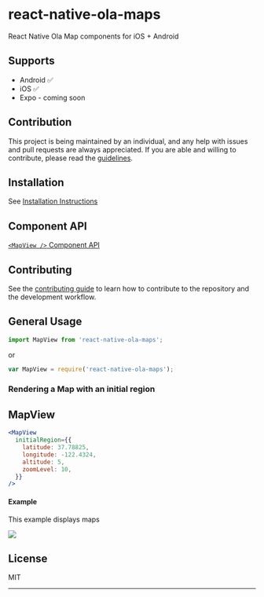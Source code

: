 

# react-native-ola-maps

React Native Ola Map components for iOS + Android

## Supports
- Android ✅
- iOS ✅
- Expo - coming soon

## Contribution
This project is being maintained by an individual, and any help with issues and pull requests are always appreciated. If you are able and willing to contribute, please read the [guidelines](./CONTRIBUTING.md).

## Installation

See [Installation Instructions](docs/installation.md)


## Component API


[`<MapView />` Component API](docs/mapview.md)

## Contributing

See the [contributing guide](CONTRIBUTING.md) to learn how to contribute to the repository and the development workflow.

## General Usage

```js
import MapView from 'react-native-ola-maps';
```

or

```js
var MapView = require('react-native-ola-maps');
```

### Rendering a Map with an initial region
## MapView

```jsx
<MapView
  initialRegion={{
    latitude: 37.78825,
    longitude: -122.4324,
    altitude: 5,
    zoomLevel: 10,
  }}
/>
```
#### Example
This example displays maps

![](https://i.giphy.com/media/v1.Y2lkPTc5MGI3NjExYWE2Njd2MWNnczNiOGNudTMwbjUzZWxyOHE3N2hpd2V3cXpnMDJvMyZlcD12MV9pbnRlcm5hbF9naWZfYnlfaWQmY3Q9Zw/P91h7izxJ5kSAan7ao/giphy.gif)

## License

MIT

---
